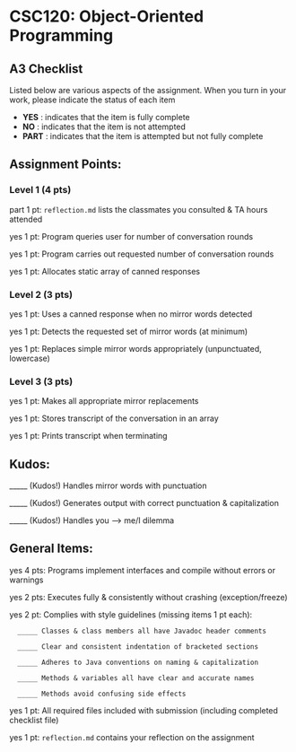 # CSC120: Object-Oriented Programming
## A3 Checklist

Listed below are various aspects of the assignment.  When you turn in your work, please indicate the status of each item

- **YES** : indicates that the item is fully complete
- **NO** : indicates that the item is not attempted
- **PART** : indicates that the item is attempted but not fully complete


## Assignment Points:

### Level 1 (4 pts)

part 1 pt: `reflection.md` lists the classmates you consulted & TA hours attended

yes 1 pt: Program queries user for number of conversation rounds

yes 1 pt: Program carries out requested number of conversation rounds

yes 1 pt: Allocates static array of canned responses

### Level 2 (3 pts)

yes 1 pt: Uses a canned response when no mirror words detected

yes 1 pt: Detects the requested set of mirror words (at minimum)

yes 1 pt: Replaces simple mirror words appropriately (unpunctuated, lowercase)

### Level 3 (3 pts)

yes 1 pt: Makes all appropriate mirror replacements

yes 1 pt: Stores transcript of the conversation in an array

yes 1 pt: Prints transcript when terminating

## Kudos:

_____ (Kudos!) Handles mirror words with punctuation

_____ (Kudos!) Generates output with correct punctuation & capitalization

_____ (Kudos!) Handles you --> me/I dilemma



## General Items:

yes 4 pts: Programs implement interfaces and compile without errors or warnings

yes 2 pts: Executes fully & consistently without crashing (exception/freeze)

yes 2 pt: Complies with style guidelines (missing items 1 pt each):

      _____ Classes & class members all have Javadoc header comments

      _____ Clear and consistent indentation of bracketed sections

      _____ Adheres to Java conventions on naming & capitalization

      _____ Methods & variables all have clear and accurate names

      _____ Methods avoid confusing side effects

yes 1 pt: All required files included with submission (including completed checklist file)

yes 1 pt: `reflection.md` contains your reflection on the assignment
